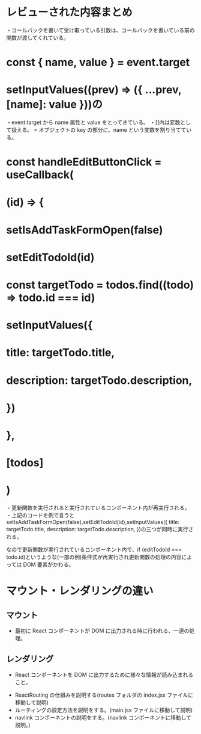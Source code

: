 # レビューされた内容まとめ

・コールバックを書いて受け取っている引数は、コールバックを書いている前の関数が渡してくれている。

# const { name, value } = event.target

# setInputValues((prev) => ({ ...prev, [name]: value }))の

・event.target から name 属性と value をとってきている。
・[]内は変数として扱える。 = オブジェクトの key の部分に、name という変数を割り当てている。

# const handleEditButtonClick = useCallback(

# (id) => {

# setIsAddTaskFormOpen(false)

# setEditTodoId(id)

# const targetTodo = todos.find((todo) => todo.id === id)

# setInputValues({

# title: targetTodo.title,

# description: targetTodo.description,

# })

# },

# [todos]

# )

・更新関数を実行されると実行されているコンポーネント内が再実行される。
・上記のコードを例で言うと setIsAddTaskFormOpen(false),setEditTodoId(id),setInputValues({
title: targetTodo.title,
description: targetTodo.description,
})の三つが同時に実行される。

なので更新関数が実行されているコンポーネント内で、if (editTodoId === todo.id)というような(一部の例)条件式が再実行され更新関数の処理の内容によっては DOM 要素がかわる。

# マウント・レンダリングの違い

## マウント

- 最初に React コンポーネントが DOM に出力される時に行われる、一連の処理。

## レンダリング

- React コンポーネントを DOM に出力するために様々な情報が読み込まれること。

<!--------------------------------------------------------------------------->

- ReactRouting の仕組みを説明する(routes フォルダの index.jsx ファイルに移動して説明)
- ルーティングの設定方法を説明をする。(main.jsx ファイルに移動して説明)
- navlink コンポーネントの説明をする。(navlink コンポーネントに移動して説明。)

<!--------------------------------------------------------------------------->
